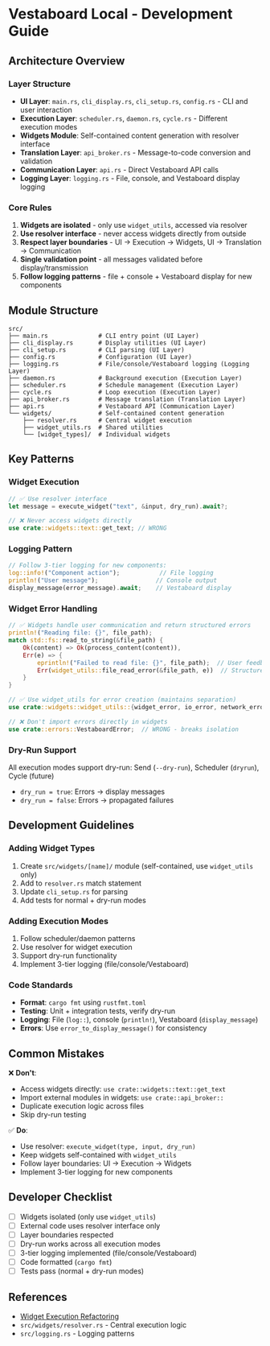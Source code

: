 # Vestaboard Local - Development Guide

## Architecture Overview

### Layer Structure
- **UI Layer**: `main.rs`, `cli_display.rs`, `cli_setup.rs`, `config.rs` - CLI and user interaction
- **Execution Layer**: `scheduler.rs`, `daemon.rs`, `cycle.rs` - Different execution modes
- **Widgets Module**: Self-contained content generation with resolver interface
- **Translation Layer**: `api_broker.rs` - Message-to-code conversion and validation
- **Communication Layer**: `api.rs` - Direct Vestaboard API calls
- **Logging Layer**: `logging.rs` - File, console, and Vestaboard display logging

### Core Rules
1. **Widgets are isolated** - only use `widget_utils`, accessed via resolver
2. **Use resolver interface** - never access widgets directly from outside
3. **Respect layer boundaries** - UI → Execution → Widgets, UI → Translation → Communication
4. **Single validation point** - all messages validated before display/transmission
5. **Follow logging patterns** - file + console + Vestaboard display for new components

## Module Structure

```
src/
├── main.rs              # CLI entry point (UI Layer)
├── cli_display.rs       # Display utilities (UI Layer)
├── cli_setup.rs         # CLI parsing (UI Layer)
├── config.rs            # Configuration (UI Layer)
├── logging.rs           # File/console/Vestaboard logging (Logging Layer)
├── daemon.rs            # Background execution (Execution Layer)
├── scheduler.rs         # Schedule management (Execution Layer)
├── cycle.rs             # Loop execution (Execution Layer)
├── api_broker.rs        # Message translation (Translation Layer)
├── api.rs               # Vestaboard API (Communication Layer)
└── widgets/             # Self-contained content generation
    ├── resolver.rs      # Central widget execution
    ├── widget_utils.rs  # Shared utilities
    └── [widget_types]/  # Individual widgets
```

## Key Patterns

### Widget Execution
```rust
// ✅ Use resolver interface
let message = execute_widget("text", &input, dry_run).await?;

// ❌ Never access widgets directly
use crate::widgets::text::get_text; // WRONG
```

### Logging Pattern
```rust
// Follow 3-tier logging for new components:
log::info!("Component action");           // File logging
println!("User message");                // Console output
display_message(error_message).await;    // Vestaboard display
```

### Widget Error Handling
```rust
// ✅ Widgets handle user communication and return structured errors
println!("Reading file: {}", file_path);
match std::fs::read_to_string(&file_path) {
    Ok(content) => Ok(process_content(content)),
    Err(e) => {
        eprintln!("Failed to read file: {}", file_path);  // User feedback
        Err(widget_utils::file_read_error(&file_path, e))  // Structured error
    }
}

// ✅ Use widget_utils for error creation (maintains separation)
use crate::widgets::widget_utils::{widget_error, io_error, network_error};

// ❌ Don't import errors directly in widgets
use crate::errors::VestaboardError;  // WRONG - breaks isolation
```

### Dry-Run Support
All execution modes support dry-run: Send (`--dry-run`), Scheduler (`dryrun`), Cycle (future)
- `dry_run = true`: Errors → display messages
- `dry_run = false`: Errors → propagated failures

## Development Guidelines

### Adding Widget Types
1. Create `src/widgets/[name]/` module (self-contained, use `widget_utils` only)
2. Add to `resolver.rs` match statement
3. Update `cli_setup.rs` for parsing
4. Add tests for normal + dry-run modes

### Adding Execution Modes
1. Follow scheduler/daemon patterns
2. Use resolver for widget execution
3. Support dry-run functionality
4. Implement 3-tier logging (file/console/Vestaboard)

### Code Standards
- **Format**: `cargo fmt` using `rustfmt.toml`
- **Testing**: Unit + integration tests, verify dry-run
- **Logging**: File (`log::`), console (`println!`), Vestaboard (`display_message`)
- **Errors**: Use `error_to_display_message()` for consistency

## Common Mistakes

❌ **Don't**:
- Access widgets directly: `use crate::widgets::text::get_text`
- Import external modules in widgets: `use crate::api_broker::`
- Duplicate execution logic across files
- Skip dry-run testing

✅ **Do**:
- Use resolver: `execute_widget(type, input, dry_run)`
- Keep widgets self-contained with `widget_utils`
- Follow layer boundaries: UI → Execution → Widgets
- Implement 3-tier logging for new components

## Developer Checklist

- [ ] Widgets isolated (only use `widget_utils`)
- [ ] External code uses resolver interface only
- [ ] Layer boundaries respected
- [ ] Dry-run works across all execution modes
- [ ] 3-tier logging implemented (file/console/Vestaboard)
- [ ] Code formatted (`cargo fmt`)
- [ ] Tests pass (normal + dry-run modes)

## References
- [Widget Execution Refactoring](./20250719-widget-execution-refactoring.md)
- `src/widgets/resolver.rs` - Central execution logic
- `src/logging.rs` - Logging patterns
